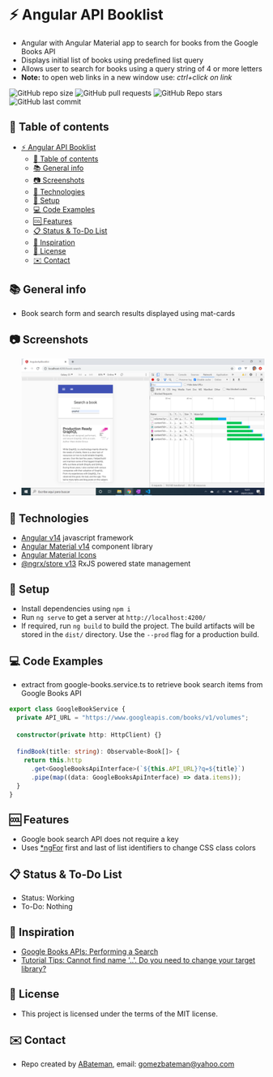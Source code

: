 # :zap: Angular API Booklist

* Angular with Angular Material app to search for books from the Google Books API
* Displays initial list of books using predefined list query
* Allows user to search for books using a query string of 4 or more letters
* **Note:** to open web links in a new window use: _ctrl+click on link_

![GitHub repo size](https://img.shields.io/github/repo-size/AndrewJBateman/angular-api-booklist?style=plastic)
![GitHub pull requests](https://img.shields.io/github/issues-pr/AndrewJBateman/angular-api-booklist?style=plastic)
![GitHub Repo stars](https://img.shields.io/github/stars/AndrewJBateman/angular-api-booklist?style=plastic)
![GitHub last commit](https://img.shields.io/github/last-commit/AndrewJBateman/angular-api-booklist?style=plastic)

## :page_facing_up: Table of contents

* [:zap: Angular API Booklist](#zap-angular-api-booklist)
  * [:page_facing_up: Table of contents](#page_facing_up-table-of-contents)
  * [:books: General info](#books-general-info)
  * [:camera: Screenshots](#camera-screenshots)
  * [:signal_strength: Technologies](#signal_strength-technologies)
  * [:floppy_disk: Setup](#floppy_disk-setup)
  * [:computer: Code Examples](#computer-code-examples)
  * [:cool: Features](#cool-features)
  * [:clipboard: Status & To-Do List](#clipboard-status--to-do-list)
  * [:clap: Inspiration](#clap-inspiration)
  * [:file_folder: License](#file_folder-license)
  * [:envelope: Contact](#envelope-contact)

## :books: General info

* Book search form and search results displayed using mat-cards

## :camera: Screenshots

* ![Example screenshot](./img/books.png)

## :signal_strength: Technologies

* [Angular v14](https://angular.io/) javascript framework
* [Angular Material v14](https://material.angular.io/) component library
* [Angular Material Icons](https://material.io/resources/icons/?style=baseline)
* [@ngrx/store v13](https://ngrx.io/guide/store) RxJS powered state management

## :floppy_disk: Setup

* Install dependencies using `npm i`
* Run `ng serve` to get a server at `http://localhost:4200/`
* If required, run `ng build` to build the project. The build artifacts will be stored in the `dist/` directory. Use the `--prod` flag for a production build.

## :computer: Code Examples

* extract from google-books.service.ts to retrieve book search items from Google Books API

```typescript
export class GoogleBookService {
  private API_URL = "https://www.googleapis.com/books/v1/volumes";

  constructor(private http: HttpClient) {}

  findBook(title: string): Observable<Book[]> {
    return this.http
      .get<GoogleBooksApiInterface>(`${this.API_URL}?q=${title}`)
      .pipe(map((data: GoogleBooksApiInterface) => data.items));
  }
}
```

## :cool: Features

* Google book search API does not require a key
* Uses [*ngFor](https://blog.angular-university.io/angular-2-ngfor/) first and last of list identifiers to change CSS class colors

## :clipboard: Status & To-Do List

* Status: Working
* To-Do:  Nothing

## :clap: Inspiration

* [Google Books APIs: Performing a Search](https://developers.google.com/books/docs/v1/using)
* [Tutorial Tips: Cannot find name '..'. Do you need to change your target library?](https://tutorial.tips/solved-cannot-find-name-do-you-need-to-change-your-target-library/)

## :file_folder: License

* This project is licensed under the terms of the MIT license.

## :envelope: Contact

* Repo created by [ABateman](https://github.com/AndrewJBateman), email: gomezbateman@yahoo.com
